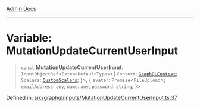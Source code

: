 [Admin Docs](/)

***

# Variable: MutationUpdateCurrentUserInput

> `const` **MutationUpdateCurrentUserInput**: `InputObjectRef`\<`ExtendDefaultTypes`\<\{ `Context`: [`GraphQLContext`](../../../context/type-aliases/GraphQLContext.md); `Scalars`: [`CustomScalars`](../../../scalars/type-aliases/CustomScalars.md); \}\>, \{ `avatar`: `Promise`\<`FileUpload`\>; `emailAddress`: `any`; `name`: `any`; `password`: `string`; \}\>

Defined in: [src/graphql/inputs/MutationUpdateCurrentUserInput.ts:37](https://github.com/syedali237/talawa-api/blob/8c6154f4daaa502448d207545feda14b4d146e99/src/graphql/inputs/MutationUpdateCurrentUserInput.ts#L37)
